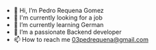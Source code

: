 - 👋 Hi, I’m Pedro Requena Gomez
- 👀 I'm currently looking for a job
- 🌱 I’m currently learning German
- 💞️ I’m a passionate Backend developer
- 📫 How to reach me 03pedrequena@gmail.com

<!---
PedroReq/PedroReq is a ✨ special ✨ repository because its `README.md` (this file) appears on your GitHub profile.
You can click the Preview link to take a look at your changes.
--->
